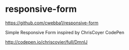 responsive-form
===============

https://github.com/cwebba1/responsive-form



Simple Responsive Form  inspired by ChrisCoyer CodePen

http://codepen.io/chriscoyier/full/DmnlJ

